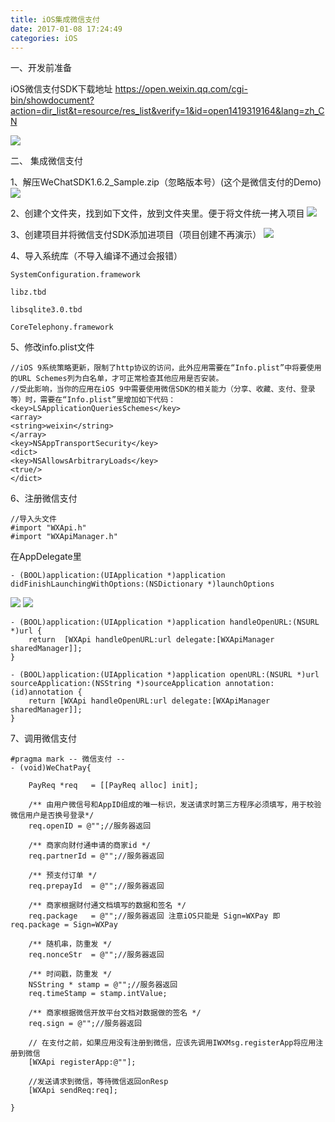 ```yaml
---
title: iOS集成微信支付
date: 2017-01-08 17:24:49
categories: iOS
---
```

一、开发前准备

iOS微信支付SDK下载地址
https://open.weixin.qq.com/cgi-bin/showdocument?action=dir_list&t=resource/res_list&verify=1&id=open1419319164&lang=zh_CN

![](http://images2015.cnblogs.com/blog/714996/201512/714996-20151231111110339-1634755497.png)<!--more-->

二、 集成微信支付

1、解压WeChatSDK1.6.2_Sample.zip（忽略版本号）(这个是微信支付的Demo)
![](http://images2015.cnblogs.com/blog/714996/201512/714996-20151231111416714-1682903190.png)

2、创建个文件夹，找到如下文件，放到文件夹里。便于将文件统一拷入项目
![](http://images2015.cnblogs.com/blog/714996/201512/714996-20151231111547464-684733242.png)

3、创建项目并将微信支付SDK添加进项目（项目创建不再演示）
![](http://images2015.cnblogs.com/blog/714996/201512/714996-20151225092710390-1194839116.png)

4、导入系统库（不导入编译不通过会报错）
``` objc 
SystemConfiguration.framework

libz.tbd 

libsqlite3.0.tbd

CoreTelephony.framework
```

5、修改info.plist文件
``` objc 
//iOS 9系统策略更新，限制了http协议的访问，此外应用需要在“Info.plist”中将要使用的URL Schemes列为白名单，才可正常检查其他应用是否安装。
//受此影响，当你的应用在iOS 9中需要使用微信SDK的相关能力（分享、收藏、支付、登录等）时，需要在“Info.plist”里增加如下代码：
<key>LSApplicationQueriesSchemes</key>
<array>
<string>weixin</string>
</array>
<key>NSAppTransportSecurity</key>
<dict>
<key>NSAllowsArbitraryLoads</key>
<true/>
</dict>
```

6、注册微信支付
``` objc 
//导入头文件
#import "WXApi.h"
#import "WXApiManager.h"
```
在AppDelegate里
``` objc 
- (BOOL)application:(UIApplication *)application didFinishLaunchingWithOptions:(NSDictionary *)launchOptions
```
![](http://images2015.cnblogs.com/blog/714996/201512/714996-20151231112301792-107443187.png)
![](http://images2015.cnblogs.com/blog/714996/201512/714996-20151231112820589-113602910.png)

``` objc
- (BOOL)application:(UIApplication *)application handleOpenURL:(NSURL *)url {
    return  [WXApi handleOpenURL:url delegate:[WXApiManager sharedManager]];
}

- (BOOL)application:(UIApplication *)application openURL:(NSURL *)url sourceApplication:(NSString *)sourceApplication annotation:(id)annotation {
    return [WXApi handleOpenURL:url delegate:[WXApiManager sharedManager]];
}
```

7、调用微信支付
``` objc
#pragma mark -- 微信支付 --
- (void)WeChatPay{

    PayReq *req   = [[PayReq alloc] init];

    /** 由用户微信号和AppID组成的唯一标识，发送请求时第三方程序必须填写，用于校验微信用户是否换号登录*/
    req.openID = @"";//服务器返回

    /** 商家向财付通申请的商家id */
    req.partnerId = @"";//服务器返回

    /** 预支付订单 */
    req.prepayId  = @"";//服务器返回

    /** 商家根据财付通文档填写的数据和签名 */
    req.package   = @"";//服务器返回 注意iOS只能是 Sign=WXPay 即req.package = Sign=WXPay

    /** 随机串，防重发 */
    req.nonceStr  = @"";//服务器返回

    /** 时间戳，防重发 */
    NSString * stamp = @"";//服务器返回
    req.timeStamp = stamp.intValue;

    /** 商家根据微信开放平台文档对数据做的签名 */
    req.sign = @"";//服务器返回

    // 在支付之前，如果应用没有注册到微信，应该先调用IWXMsg.registerApp将应用注册到微信
    [WXApi registerApp:@""];

    //发送请求到微信，等待微信返回onResp
    [WXApi sendReq:req];

}
```
